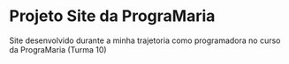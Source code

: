 # **Projeto Site da PrograMaria**
 Site desenvolvido durante a minha trajetoria como programadora no curso da PrograMaria (Turma 10)
